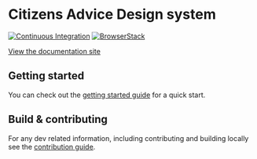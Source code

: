 # Citizens Advice Design system

[![Continuous Integration](https://github.com/citizensadvice/design-system/actions/workflows/ci-workflow.yml/badge.svg)](https://github.com/citizensadvice/design-system/actions/workflows/ci-workflow.yml) [![BrowserStack](https://github.com/citizensadvice/design-system/actions/workflows/browserstack-workflow.yml/badge.svg?event=page_build)](https://github.com/citizensadvice/design-system/actions/workflows/browserstack-workflow.yml)

[View the documentation site](https://citizensadvice.github.io/design-system/)

## Getting started

You can check out the [getting started guide](https://citizensadvice.github.io/design-system/?path=/docs/getting-started--page) for a quick start.

## Build & contributing

For any dev related information, including contributing and building locally see the [contribution guide](CONTRIBUTING.md).

